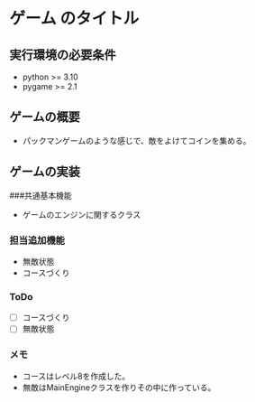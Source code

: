 # ゲーム のタイトル
## 実行環境の必要条件
* python >= 3.10
* pygame >= 2.1


## ゲームの概要
* パックマンゲームのような感じで、敵をよけてコインを集める。

## ゲームの実装
###共通基本機能
* ゲームのエンジンに関するクラス
### 担当追加機能
* 無敵状態
* コースづくり
### ToDo
- [ ] コースづくり
- [ ] 無敵状態
### メモ
* コースはレベル8を作成した。
* 無敵はMainEngineクラスを作りその中に作っている。
